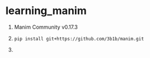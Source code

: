 # learning_manim

1. Manim Community v0.17.3


1. `pip install git+https://github.com/3b1b/manim.git`
2. 
